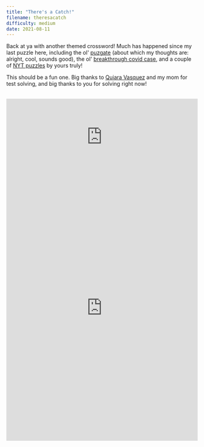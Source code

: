 ```yaml
---
title: "There's a Catch!"
filename: theresacatch
difficulty: medium
date: 2021-08-11
---
```


Back at ya with another themed crossword! Much has happened since my last puzzle here, including the ol' [puzgate](https://9to5mac.com/2021/08/02/new-york-times-crosswords-third-party-app/) (about which my thoughts are: alright, cool, sounds good), the ol' [breakthrough covid case](https://twitter.com/aaaronson/status/1422621999818498053), and a couple of [NYT puzzles](https://aaronson.org/publications/) by yours truly! 

This should be a fun one. Big thanks to [Quiara Vasquez](https://qvxwordz.blogspot.com) and my mom for test solving, and big thanks to you for solving right now!<br/><br/>

<iframe width="100%" height="200px" src="https://www.youtube.com/embed/V0j4Jb5xYPE" title="YouTube video player" frameborder="0" allow="accelerometer; autoplay; clipboard-write; encrypted-media; gyroscope; picture-in-picture" allowfullscreen></iframe><br/>

<iframe height="700" width="100%" allowfullscreen="true" style="border:none;width: 100% !important;position: static;display: block !important;margin: 0 !important;"  name="80a395d458cc73db445abfa4d939b092b4a474d001c5431bf80bbf61485a14ea" src="https://amuselabs.com/pmm/crossword?id=824e61e1&set=80a395d458cc73db445abfa4d939b092b4a474d001c5431bf80bbf61485a14ea&embed=1&maxCols=1"></iframe>